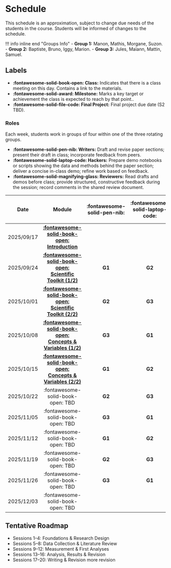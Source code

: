 # Schedule

This schedule is an approximation, subject to change due needs of the students in the course. Students will be informed of changes to the schedule.


!!! info inline end "Groups Info"
    - **Group 1:** Manon, Mathis, Morgane, Suzon.
    - **Group 2:** Baptiste, Bruno, Iggy, Marion.
    - **Group 3:** Jules, Maïann, Mattin, Samuel. 

## Labels
- **:fontawesome-solid-book-open: Class:** Indicates that there is a class meeting on this day. Contains a link to the materials.
- **:fontawesome-solid-award: Milestone:** Marks a key target or achievement the class is expected to reach by that point..
- **:fontawesome-solid-file-code: Final Project:** Final project due date (S2 TBD).

### Roles
Each week, students work in groups of four within one of the three rotating groups.

* **:fontawesome-solid-pen-nib: Writers:** Draft and revise paper sections; present their draft in class; incorporate feedback from peers.  
* **:fontawesome-solid-laptop-code: Hackers:** Prepare demo notebooks or scripts showing the data and methods behind the paper section; deliver a concise in-class demo; refine work based on feedback.  
* **:fontawesome-solid-magnifying-glass: Reviewers:** Read drafts and demos before class; provide structured, constructive feedback during the session; record comments in the shared review document.  




 | Date       | Module                                                                             | :fontawesome-solid-pen-nib: | :fontawesome-solid-laptop-code: | :fontawesome-solid-magnifying-glass: | Milestone                                                                   |
 |:----------:|:----------------------------------------------------------------------------------:|:---------------------------:|:-------------------------------:|:------------------------------------:|:---------------------------------------------------------------------------:|
 | 2025/09/17 | [**:fontawesome-solid-book-open: Introduction**](modules/introduction.md)          |                             |                                 |                                      |                                                                             |
 | 2025/09/24 | [**:fontawesome-solid-book-open: Scientific Toolkit (1/2)**](modules/science.md)   | **G1**                      | **G2**                          | **G3**                               | [**:fontawesome-regular-paper-plane: Onboarding**](resources/onboarding.md) |
 | 2025/10/01 | [**:fontawesome-solid-book-open: Scientific Toolkit (2/2)**](modules/science-2.md) | **G2**                      | **G3**                          | **G1**                               | **:fontawesome-solid-award: Idea**                                          |
 | 2025/10/08 | [**:fontawesome-solid-book-open: Concepts & Variables (1/2)**](modules/programming-1.md) | **G3**                      | **G1**                          | **G2**                               |                                                                             |
 | 2025/10/15 | [**:fontawesome-solid-book-open: Concepts & Variables (2/2)**](modules/programming-2.md) | **G1**                      | **G2**                          | **G3**                               |                                                                             |
 | 2025/10/22 | :fontawesome-solid-book-open: TBD                                                  | **G2**                      | **G3**                          | **G1**                               |                                                                             |
 | 2025/11/05 | :fontawesome-solid-book-open: TBD                                                  | **G3**                      | **G1**                          | **G2**                               | **:fontawesome-solid-award: Proposal**                                      |
 | 2025/11/12 | :fontawesome-solid-book-open: TBD                                                  | **G1**                      | **G2**                          | **G3**                               |                                                                             |
 | 2025/11/19 | :fontawesome-solid-book-open: TBD                                                  | **G2**                      | **G3**                          | **G1**                               |                                                                             |
 | 2025/11/26 | :fontawesome-solid-book-open: TBD                                                  | **G3**                      | **G1**                          | **G2**                               |                                                                             |
 | 2025/12/03 | :fontawesome-solid-book-open: TBD                                                  |                             |                                 |                                      | **:fontawesome-solid-award: Exploration**                                   |


## Tentative Roadmap
- Sessions 1–4: Foundations & Research Design
- Sessions 5–8: Data Collection & Literature Review
- Sessions 9–12: Measurement & First Analyses
- Sessions 13–16: Analysis, Results & Revision
- Sessions 17–20: Writing & Revision more revision 

<!-- | Date       | Module                              | Demo                                                      | Deadline                                                                                                                                   | -->
<!-- | :-:        | :-:                                 | :-:                                                       | :-:                                                                                                                                        | -->
<!-- | 2025/09/17 | [](modules/introduction.md) Introduction                           |                                                           |                                                                                                                                            | -->
<!-- | 2025/09/24 | [](modules/tools.md) Science, Code, & Writing                                         |                                                           | [**:fontawesome-regular-paper-plane: Onboarding**](resources/onboarding.md)                                                      | -->
<!-- | 2025/10/01 | [](modules/programming-1.md) Science, Code, and Voter Turnout      | [:octicons-mortar-board-24:](activities/participation.md) | [**:fontawesome-solid-chess: - C1**](https://colab.research.google.com/github/mickaeltemporao/itds/blob/main/materials/assignment-1.ipynb) | -->
<!-- | 2025/10/08 | [](modules/programming-1.md) Science, Code, and Voter Turnout      | [:octicons-mortar-board-24:](activities/participation.md) | [**:fontawesome-solid-chess: - C1**](https://colab.research.google.com/github/mickaeltemporao/itds/blob/main/materials/assignment-1.ipynb) | -->
<!-- | 2025/10/15 | [](modules/programming-2.md) A Respondent's Survey Data            | [:octicons-mortar-board-24:](activities/participation.md) |                                                                                                                                            | -->
<!-- | 2025/10/22 | [](modules/programming-3.md) From Concepts to Code                 | [:octicons-mortar-board-24:](activities/participation.md) |                                                                                                                                            | -->
<!-- | 2025/11/05 | [](modules/programming-4.md) Introduction to Data Visualisation    | [:octicons-mortar-board-24:](activities/participation.md) |                                                                                                                                            | -->
<!-- | 2025/11/12 | [](modules/exploration-1.md) Exploring Single Variables            | [:octicons-mortar-board-24:](activities/participation.md) | [**:fontawesome-solid-chess: - C2**](https://colab.research.google.com/github/mickaeltemporao/itds/blob/main/materials/assignment-2.ipynb) | -->
<!-- | 2025/11/19 | [](modules/exploration-2.md) Exploring Variable Relationships      | [:octicons-mortar-board-24:](activities/participation.md) |                                                                                                                                            | -->
<!-- | 2025/11/26 | [](modules/management-1.md) Recoding Existing Values               | [:octicons-mortar-board-24:](activities/participation.md) |                                                                                                                                            | -->
<!-- | 2025/12/03 | [](modules/management-2.md) Dealing with Missing Values            | [:octicons-mortar-board-24:](activities/participation.md) |                                                                                                                                            | -->



